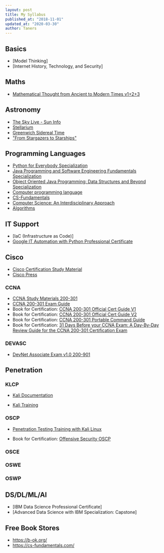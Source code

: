 ```yaml
---
layout: post
title: My Syllabus
published_at: "2018-11-01"
updated_at: "2020-03-30"
author: Taners
---
```


## Basics

- [Model Thinking]
- [Internet History, Technology, and Security]


## Maths

- [Mathematical Thought from Ancient to Modern Times v1+2+3](https://b-ok.org/book/3632599/2fa077)


## Astronomy

- [The Sky Live - Sun Info](https://theskylive.com/sun-info)
- [Stellarium](https://tane-rs.github.io/2020/03/30/00.html)
- [Greenwich Sidereal Time](https://eco.mtk.nao.ac.jp/cgi-bin/koyomi/cande/gst_en.cgi)
- [ "From Stargazers to Starships" ](https://www-istp.gsfc.nasa.gov/stargaze/Smap.html)


## Programming Languages

- [Python for Everybody Specialization](https://www.coursera.org/specializations/python)
- [Java Programming and Software Engineering Fundamentals Specialization](https://www.coursera.org/specializations/java-programming)
- [Object Oriented Java Programming: Data Structures and Beyond Specialization](https://www.coursera.org/specializations/java-object-oriented)
- [Computer programming language](https://www.britannica.com/technology/computer-programming-language)
- [CS-Fundamentals](https://cs-fundamentals.com/)
- [Computer Science: An Interdisciplinary Approach](https://introcs.cs.princeton.edu/java/home/)
- [Algorithms](https://algs4.cs.princeton.edu/)


## IT Support

- [IaC (Infrastructure as Code)]
- [Google IT Automation with Python Professional Certificate](https://www.coursera.org/professional-certificates/google-it-automation)


## Cisco
- [Cisco Certification Study Material](https://learningnetwork.cisco.com/s/certification-study-material)
- [Cisco Press](https://www.ciscopress.com/)


### CCNA
- [CCNA Study Materials 200-301](https://learningnetwork.cisco.com/s/learning-plan-detail-standard?ltui__urlRecordId=a1c3i0000005hsQAAQ&ltui__urlRedirect=learning-plan-detail-standard)
- [CCNA 200-301 Exam Guide](https://www.cisco.com/c/dam/en_us/training-events/le31/le46/cln/marketing/exam-topics/200-301-CCNA.pdf)
- Book for Certification: [CCNA 200-301 Official Cert Guide V1](https://b-ok.cc/book/5279006/733c2a)
- Book for Certification: [CCNA 200-301 Official Cert Guide V2](https://b-ok.cc/book/5261245/090ae9)
- Book for Certification: [CCNA 200-301 Portable Command Guide](https://b-ok.cc/book/5308783/e473c5?dsource=recommend)
- Book for Certification: [31 Days Before your CCNA Exam: A Day-By-Day Review Guide for the CCNA 200-301 Certification Exam](https://b-ok.org/book/738599/7b91b3)

### DEVASC

- [DevNet Associate Exam v1.0 200-901](https://developer.cisco.com/certification/exam-topic-associate/)


## Penetration

### KLCP

- [Kali Documentation](https://home.pearsonvue.com/kali)

- [Kali Training](https://kali.training/)

### OSCP

- [Penetration Testing Training with Kali Linux](https://www.kali.org/penetration-testing-with-kali-linux/)

- Book for Certification: [Offensive Security OSCP](https://b-ok.org/book/5421453/f498ce)

### OSCE

### OSWE

### OSWP


## DS/DL/ML/AI

- [IBM Data Science Professional Certificate]
- [Advanced Data Science with IBM Specialization: Capstone]


## Free Book Stores

- https://b-ok.org/
- https://cs-fundamentals.com/
